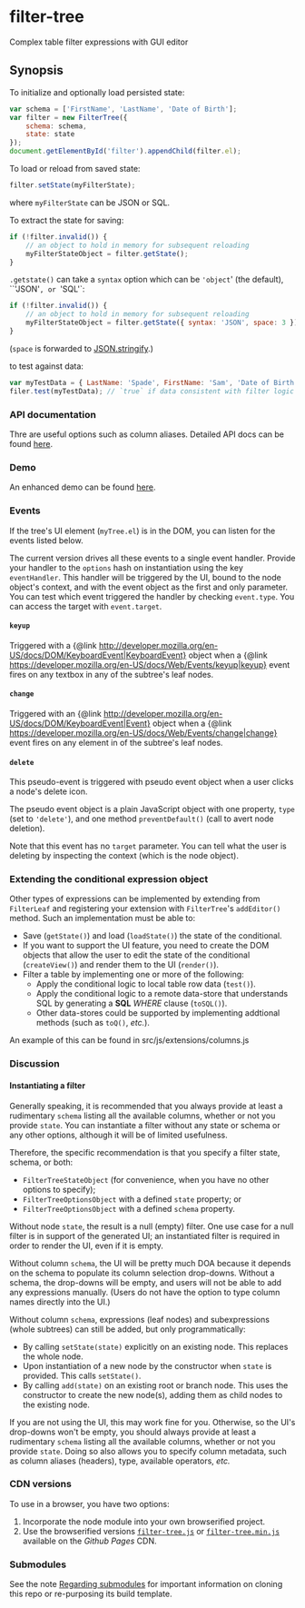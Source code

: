 # filter-tree
Complex table filter expressions with GUI editor

## Synopsis

To initialize and optionally load persisted state:

```javascript
var schema = ['FirstName', 'LastName', 'Date of Birth'];
var filter = new FilterTree({
    schema: schema,
    state: state
});
document.getElementById('filter').appendChild(filter.el);
```

To load or reload from saved state:

```javascript
filter.setState(myFilterState);
```
where `myFilterState` can be JSON or SQL.

To extract the state for saving:

```javascript
if (!filter.invalid()) {
    // an object to hold in memory for subsequent reloading
    myFilterStateObject = filter.getState();
}
```

`.getstate()` can take a `syntax` option which can be `'object`' (the default), ``'JSON'`, or `'SQL'`:

```javascript
if (!filter.invalid()) {
    // an object to hold in memory for subsequent reloading
    myFilterStateObject = filter.getState({ syntax: 'JSON', space: 3 });
}
```

(`space` is forwarded to [JSON.stringify](https://developer.mozilla.org/en-US/docs/Web/JavaScript/Reference/Global_Objects/JSON/stringify).)

to test against data:

```javascript
var myTestData = { LastName: 'Spade', FirstName: 'Sam', 'Date of Birth': 1910 };
filer.test(myTestData); // `true` if data consistent with filter logic
```

### API documentation

Thre are useful options such as column aliases. Detailed API docs can be found [here](http://joneit.github.io/filter-tree/filter-tree.html).

### Demo

An enhanced demo can be found [here](http://joneit.github.io/filter-tree/demo.html).

### Events

If the tree's UI element (`myTree.el`) is in the DOM, you can listen for the events listed below.

The current version drives all these events to a single event handler. Provide your handler to the `options` hash on instantiation using the key `eventHandler`. This handler will be triggered by the UI, bound to the node object's context, and with the event object as the first and only parameter. You can test which event triggered the handler by checking `event.type`. You can access the target with `event.target`.

#### `keyup`

Triggered with a {@link http://developer.mozilla.org/en-US/docs/DOM/KeyboardEvent|KeyboardEvent} object when a {@link https://developer.mozilla.org/en-US/docs/Web/Events/keyup|keyup} event fires on any textbox in any of the subtree's leaf nodes.

#### `change`

Triggered with an {@link http://developer.mozilla.org/en-US/docs/DOM/KeyboardEvent|Event} object when a {@link https://developer.mozilla.org/en-US/docs/Web/Events/change|change} event fires on any element in of the subtree's leaf nodes.

#### `delete`

This pseudo-event is triggered with pseudo event object when a user clicks a node's delete icon.

The pseudo event object is a plain JavaScript object with one property, `type` (set to `'delete'`), and one method `preventDefault()` (call to avert node deletion). 

Note that this event has no `target` parameter. You can tell what the user is deleting by inspecting the context (which is the node object).

### Extending the conditional expression object

Other types of expressions can be implemented by extending from `FilterLeaf` and registering your extension with `FilterTree`'s `addEditor()` method. Such an implementation must be able to:
* Save (`getState()`) and load (`loadState()`) the state of the conditional.
* If you want to support the UI feature, you need to create the DOM objects that allow the user to edit the state of the conditional (`createView()`) and render them to the UI (`render()`).
* Filter a table by implementing one or more of the following:
  * Apply the conditional logic to local table row data (`test()`).
  * Apply the conditional logic to a remote data-store that understands SQL by generating a **SQL** _WHERE_ clause (`toSQL()`).
  * Other data-stores could be supported by implementing addtional methods (such as `toQ()`, _etc._).

An example of this can be found in src/js/extensions/columns.js

### Discussion

#### Instantiating a filter

Generally speaking, it is recommended that you always provide at least a rudimentary `schema` listing all the available columns, whether or not you provide `state`. You can instantiate a filter without any state or schema or any other options, although it will be of limited usefulness.

Therefore, the specific recommendation is that you specify a filter state, schema, or both:
* `FilterTreeStateObject` (for convenience, when you have no other options to specify);
* `FilterTreeOptionsObject` with a defined `state` property; or
* `FilterTreeOptionsObject` with a defined `schema` property.

Without node `state`, the result is a null (empty) filter. One use case for a null filter is in support of the generated UI; an instantiated filter is required in order to render the UI, even if it is empty.

Without column `schema`, the UI will be pretty much DOA because it depends on the schema to populate its column selection drop-downs. Without a schema, the drop-downs will be empty, and users will not be able to add any expressions manually. (Users do not have the option to type column names directly into the UI.)

Without column `schema`, expressions (leaf nodes) and subexpressions (whole subtrees) can still be added, but only programmatically:
* By calling `setState(state)` explicitly on an existing node. This replaces the whole node.
* Upon instantiation of a new node by the constructor when `state` is provided. This calls `setState()`.
* By calling `add(state)` on an existing root or branch node. This uses the constructor to create the new node(s), adding them as child nodes to the existing node.

If you are not using the UI, this may work fine for you. Otherwise, so the UI's drop-downs won't be empty, you should always provide at least a rudimentary `schema` listing all the available columns, whether or not you provide `state`. Doing so also allows you to specify column metadata, such as column aliases (headers), type, available operators, _etc._

### CDN versions

To use in a browser, you have two options:

1. Incorporate the node module into your own browserified project.
2. Use the browserified versions [`filter-tree.js`](http://joneit.github.io/filter-tree/filter-tree.js) or [`filter-tree.min.js`](http://joneit.github.io/filter-tree/filter-tree.min.js) available on the _Github Pages_ CDN.

### Submodules

See the note [Regarding submodules](https://github.com/openfin/rectangular#regarding-submodules)
for important information on cloning this repo or re-purposing its build template.
